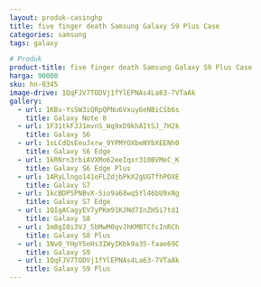```yaml
---
layout: produk-casinghp
title: five finger death Samsung Galaxy S9 Plus Case
categories: samsung
tags: galaxy

# Produk
product-title: five finger death Samsung Galaxy S9 Plus Case
harga: 90000
sku: hn-0345
image-drive: 1QqFJV7TODVj1fYlEPNAs4La63-7VTaAk
gallery:
  - url: 1KBv-YsSW3iQRpQPNu6Vxuy6eNBiCSb6s
    title: Galaxy Note 8
  - url: 1F31tkFJJ1mvnS_Wq9xD9khAItSJ_7H2k
    title: Galaxy S6
  - url: 1sLCdQsEeuJxrw_9YPMYOXbeNYbXEENh0
    title: Galaxy S6 Edge
  - url: 1kRNrn3rbiAVXMo62eeIqxr310BVMeC_K
    title: Galaxy S6 Edge Plus
  - url: 1ARyLlngo141eFLZdjbPkX2gUGTfhPOXE
    title: Galaxy S7
  - url: 1kcBDPSPNBvX-Sio9a68wq5Yl46bU9xNg
    title: Galaxy S7 Edge
  - url: 1QIgACagyEV7yPKm91KJNd7InZH5i7td1
    title: Galaxy S8
  - url: 1m8gI0i3VJ_5bMwM0qvJhKMBTCfcInRCh
    title: Galaxy S8 Plus
  - url: 1NvO_YHpY5oHs3IWyIKbk9a35-faae69C
    title: Galaxy S9
  - url: 1QqFJV7TODVj1fYlEPNAs4La63-7VTaAk
    title: Galaxy S9 Plus
---
```

